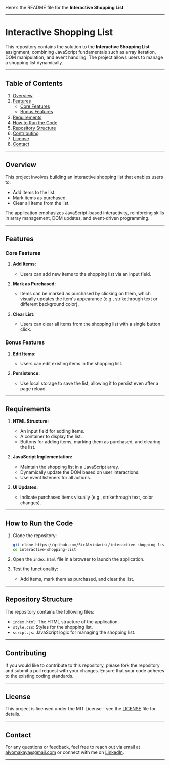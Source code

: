 Here’s the README file for the **Interactive Shopping List** 

---

# Interactive Shopping List  

This repository contains the solution to the **Interactive Shopping List** assignment, combining JavaScript fundamentals such as array iteration, DOM manipulation, and event handling. The project allows users to manage a shopping list dynamically.  

---  

## Table of Contents  
1. [Overview](#overview)  
2. [Features](#features)  
   - [Core Features](#core-features)  
   - [Bonus Features](#bonus-features)  
3. [Requirements](#requirements)  
4. [How to Run the Code](#how-to-run-the-code)  
5. [Repository Structure](#repository-structure)  
6. [Contributing](#contributing)  
7. [License](#license)  
8. [Contact](#contact)  

---  

## Overview  

This project involves building an interactive shopping list that enables users to:  
- Add items to the list.  
- Mark items as purchased.  
- Clear all items from the list.  

The application emphasizes JavaScript-based interactivity, reinforcing skills in array management, DOM updates, and event-driven programming.  

---  

## Features  

### Core Features  
1. **Add Items:**  
   - Users can add new items to the shopping list via an input field.  

2. **Mark as Purchased:**  
   - Items can be marked as purchased by clicking on them, which visually updates the item's appearance (e.g., strikethrough text or different background color).  

3. **Clear List:**  
   - Users can clear all items from the shopping list with a single button click.  

### Bonus Features  
1. **Edit Items:**  
   - Users can edit existing items in the shopping list.  

2. **Persistence:**  
   - Use local storage to save the list, allowing it to persist even after a page reload.  

---  

## Requirements  

1. **HTML Structure:**  
   - An input field for adding items.  
   - A container to display the list.  
   - Buttons for adding items, marking them as purchased, and clearing the list.  

2. **JavaScript Implementation:**  
   - Maintain the shopping list in a JavaScript array.  
   - Dynamically update the DOM based on user interactions.  
   - Use event listeners for all actions.  

3. **UI Updates:**  
   - Indicate purchased items visually (e.g., strikethrough text, color changes).  

---  

## How to Run the Code  

1. Clone the repository:  
   ```bash  
   git clone https://github.com/SirAlvinAmisi/interactive-shopping-list.git  
   cd interactive-shopping-list  
   ```  

2. Open the `index.html` file in a browser to launch the application.  

3. Test the functionality:  
   - Add items, mark them as purchased, and clear the list.  

---  

## Repository Structure  

The repository contains the following files:  
- `index.html`: The HTML structure of the application.  
- `style.css`: Styles for the shopping list.  
- `script.js`: JavaScript logic for managing the shopping list.  

---  

## Contributing  

If you would like to contribute to this repository, please fork the repository and submit a pull request with your changes. Ensure that your code adheres to the existing coding standards.  

---  

## License  

This project is licensed under the MIT License - see the [LICENSE](LICENSE) file for details.  

---  

## Contact  

For any questions or feedback, feel free to reach out via email at <alvomakaya@gmail.com> or connect with me on [LinkedIn](https://www.linkedin.com/in/AlvinAmisi).  

---  